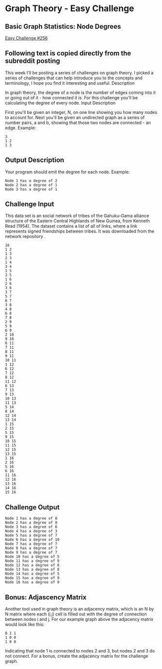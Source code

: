 # Graph Theory - Easy Challenge
## Basic Graph Statistics: Node Degrees
[Easy Challenge #256](https://www.reddit.com/r/dailyprogrammer/comments/4ijtrt/20160509_challenge_266_easy_basic_graph/)

## Following text is copied directly from the subreddit posting

This week I'll be posting a series of challenges on graph theory. I picked a series of challenges that can help introduce you to the concepts and terminology, I hope you find it interesting and useful.
Description

In graph theory, the degree of a node is the number of edges coming into it or going out of it - how connected it is. For this challenge you'll be calculating the degree of every node.
Input Description

First you'll be given an integer, N, on one line showing you how many nodes to account for. Next you'll be given an undirected graph as a series of number pairs, a and b, showing that those two nodes are connected - an edge. Example:

```
3 
1 2
1 3
```

## Output Description

Your program should emit the degree for each node. Example:

```
Node 1 has a degree of 2
Node 2 has a degree of 1
Node 3 has a degree of 1
```

## Challenge Input

This data set is an social network of tribes of the Gahuku-Gama alliance structure of the Eastern Central Highlands of New Guinea, from Kenneth Read (1954). The dataset contains a list of all of links, where a link represents signed friendships between tribes. It was downloaded from the network repository .

```
16
1 2
1 3
2 3
1 4
3 4
1 5
2 5
1 6
2 6
3 6
3 7
5 7
6 7
3 8
4 8
6 8
7 8
2 9
5 9
6 9
2 10
9 10
6 11
7 11
8 11
9 11
10 11
1 12
6 12
7 12
8 12
11 12
6 13
7 13
9 13
10 13
11 13
5 14
8 14
12 14
13 14
1 15
2 15
5 15
9 15
10 15
11 15
12 15
13 15
1 16
2 16
5 16
6 16
11 16
12 16
13 16
14 16
15 16
```

## Challenge Output

```
Node 1 has a degree of 8
Node 2 has a degree of 8
Node 3 has a degree of 6
Node 4 has a degree of 3
Node 5 has a degree of 7
Node 6 has a degree of 10
Node 7 has a degree of 7
Node 8 has a degree of 7
Node 9 has a degree of 7
Node 10 has a degree of 5
Node 11 has a degree of 9
Node 12 has a degree of 8
Node 13 has a degree of 8
Node 14 has a degree of 5
Node 15 has a degree of 9
Node 16 has a degree of 9
```

## Bonus: Adjascency Matrix

Another tool used in graph theory is an adjacency matrix, which is an N by N matrix where each (i,j) cell is filled out with the degree of connection between nodes i and j. For our example graph above the adjacency matrix would look like this:

```
0 1 1
1 0 0
1 0 0
```

Indicating that node 1 is connected to nodes 2 and 3, but nodes 2 and 3 do not connect. For a bonus, create the adjacency matrix for the challenge graph.



